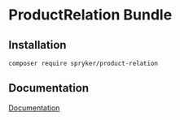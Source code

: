 # ProductRelation Bundle

## Installation

```
composer require spryker/product-relation
```

## Documentation

[Documentation](http://spryker.github.io/core/bundles/product-relation)
